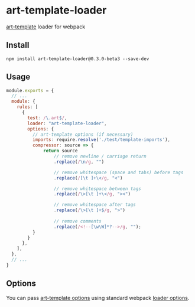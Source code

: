 # art-template-loader

[art-template](https://github.com/aui/art-template) loader for webpack

## Install

```
npm install art-template-loader@0.3.0-beta3 --save-dev
```

## Usage

```javascript
module.exports = {
  // ...
  module: {
    rules: [
      {
        test: /\.art$/,
        loader: "art-template-loader",
        options: {
          // art-template options (if necessary)
          imports: require.resolve('./test/template-imports'),
          compressor: source => {
              return source
                  // remove newline / carriage return
                  .replace(/\n/g, "")

                  // remove whitespace (space and tabs) before tags
                  .replace(/[\t ]+\</g, "<")

                  // remove whitespace between tags
                  .replace(/\>[\t ]+\</g, "><")

                  // remove whitespace after tags
                  .replace(/\>[\t ]+$/g, ">")
                  
                  // remove comments
                  .replace(/<!--[\w\W]*?-->/g, "");
          }
        }
      },
    ],
  },
  // ...
}
```

## Options

You can pass [art-template options](https://github.com/aui/art-template)
using standard webpack [loader options](https://webpack.js.org/configuration/module/#useentry).
